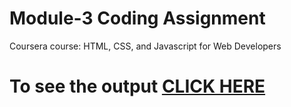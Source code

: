 

# Module-3 Coding Assignment

Coursera course: HTML, CSS, and Javascript for Web Developers

# To see the output [CLICK HERE](https://tensiioner.github.io/Coursera-HTML-CSS-and-JavaScript-for-Web-Developers/Assignments/module-3)

